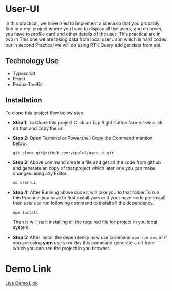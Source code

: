 # User-UI
In this practical, we have tried to implement a scenario that you probably find in a real project where you have to display all the users, and on hover, you have to profile card and other details of the user. This practical are in two in This one we are taking data from local user Json which is hard coded but in second Practical we will do using RTK Query add get data from api.

## Technology Use
- Typescript
- React
- Redux-ToolKit

## Installation 
To clone this project flow below step.
- **Step 1:** To Clone this project Click on Top Right button Name ```Code``` click on that and copy the url.
- **Step 2:** Open Terminal or Powershell Copy the Command mention below.
  ```
  git clone git@github.com:vipulc8/user-ui.git
  ```
- **Step 3:** Above command create a file and get all the code from github and generate an copy of that project which later one you can make changes using any Editor. 
   ```
   cd user-ui
   ```
 - **Step 4:** After Running above code it will take you to that folder.To run this Practical you have to first install ```yarn``` or  if your have node pre install then user ```npm``` run following command to install all the dependency.
   ```
   npm install
   ```
   Then is will start installing all the required file for project in you local system.
   
 - **Step 5:** After install the dependency now use command ```npm run dev``` or if you are using **yarn** use ```yarn dev``` this command generate a url from which you can see the project in you browser.
 
 # Demo Link
 [Live Demo Link](https://dazzling-biscuit-147b5f.netlify.app/)
   
